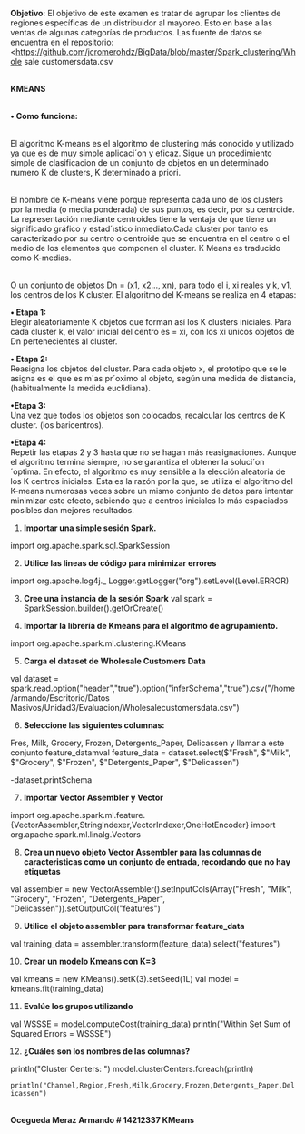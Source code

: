 


**Objetivo**: El objetivo de este examen es tratar de agrupar los clientes de regiones específicas de un distribuidor al mayoreo. Esto en base a las ventas de algunas categorías de productos. Las fuente de datos se encuentra en el repositorio: <https://github.com/jcromerohdz/BigData/blob/master/Spark_clustering/Whole sale customersdata.csv



<b><br> KMEANS</b></br>  

<b><br> &bull; Como funciona:</b></br>

 <br>  El algoritmo K-means es el algoritmo de clustering más conocido y utilizado ya que es de muy simple aplicaci´on y eficaz. Sigue un procedimiento simple de clasificacion de un conjunto de objetos en un determinado numero K de clusters, K determinado a priori.</br>  

<br> El nombre de K-means viene porque representa cada uno de los clusters por la
media (o media ponderada) de sus puntos, es decir, por su centroide. La
representación mediante centroides tiene la ventaja de que tiene un significado gráfico y estad´ıstico inmediato.Cada cluster por tanto es caracterizado por su centro o centroide que se encuentra en el centro o el medio de los elementos que componen el cluster. K Means es traducido como K-medias.</br> 

<br> O un conjunto de objetos Dn = (x1, x2..., xn), para todo el i, xi reales y k, ν1, los centros de los K cluster. El algoritmo del K-means se realiza en 4 etapas: </br>


<b>&bull; Etapa 1:</b> 
 <br>Elegir aleatoriamente K objetos que forman así los K clusters iniciales. Para cada cluster k, el valor inicial del centro es = xi, con los xi únicos objetos de Dn pertenecientes al cluster.</br>

<b>&bull;  Etapa 2: </b> 
<br>Reasigna los objetos del cluster. Para cada objeto x, el prototipo que se le asigna es el que es m´as pr´oximo al objeto, según una medida de distancia, (habitualmente la medida euclidiana).</br>

<b>&bull;Etapa 3: </b> 
 <br>Una vez que todos los objetos son colocados, recalcular los centros de K cluster. (los baricentros).</br>

<b>&bull;Etapa 4:</b> 
 <br>Repetir las etapas 2 y 3 hasta que no se hagan más reasignaciones.
Aunque el algoritmo termina siempre, no se garantiza el obtener la soluci´on
´optima. En efecto, el algoritmo es muy sensible a la elección aleatoria de los K centros iniciales. Esta es la razón por la que, se utiliza el algoritmo del K-means numerosas veces sobre un mismo conjunto de datos para intentar minimizar este efecto, sabiendo que a centros iniciales lo más espaciados posibles dan mejores resultados. </br>


1. **Importar una simple sesión Spark.**

import org.apache.spark.sql.SparkSession

2. **Utilice las lineas de código para minimizar errores**

import org.apache.log4j._
Logger.getLogger("org").setLevel(Level.ERROR)

3. **Cree una instancia de la sesión Spark**
val spark = SparkSession.builder().getOrCreate()


4. **Importar la librería de Kmeans para el algoritmo de agrupamiento.**

import org.apache.spark.ml.clustering.KMeans


5. **Carga el dataset de Wholesale Customers Data**

val dataset = spark.read.option("header","true").option("inferSchema","true").csv("/home/armando/Escritorio/Datos Masivos/Unidad3/Evaluacion/Wholesalecustomersdata.csv")

6. **Seleccione las siguientes columnas:** 

Fres, Milk, Grocery, Frozen, Detergents_Paper, Delicassen y llamar a este conjunto feature_datamval feature_data = dataset.select($"Fresh", $"Milk", $"Grocery", $"Frozen", $"Detergents_Paper", $"Delicassen")

-dataset.printSchema

7. **Importar Vector Assembler y Vector**

import org.apache.spark.ml.feature.{VectorAssembler,StringIndexer,VectorIndexer,OneHotEncoder} import org.apache.spark.ml.linalg.Vectors

8. **Crea un nuevo objeto Vector Assembler para las columnas de caracteristicas como un conjunto de entrada, recordando que no hay etiquetas**

val assembler = new VectorAssembler().setInputCols(Array("Fresh", "Milk", "Grocery", "Frozen", "Detergents_Paper", "Delicassen")).setOutputCol("features")

9. **Utilice el objeto assembler para transformar feature_data**

val training_data = assembler.transform(feature_data).select("features")

10. **Crear un modelo Kmeans con K=3**

val kmeans = new KMeans().setK(3).setSeed(1L)
val model = kmeans.fit(training_data)

11. **Evalúe los grupos utilizando**

val WSSSE = model.computeCost(training_data)
println("Within Set Sum of Squared Errors = WSSSE")

12. **¿Cuáles son los nombres de las columnas?**

println("Cluster Centers: ")
model.clusterCenters.foreach(println)


`println("Channel,Region,Fresh,Milk,Grocery,Frozen,Detergents_Paper,Delicassen") `


<b><br>  Ocegueda Meraz Armando # 14212337     KMeans </b> </br>  
